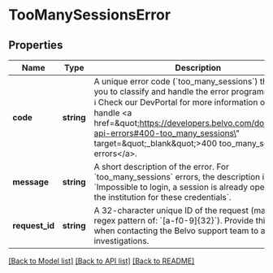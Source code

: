 # TooManySessionsError

## Properties
Name | Type | Description | Notes
------------ | ------------- | ------------- | -------------
**code** | **string** | A unique error code (&#x60;too_many_sessions&#x60;) that allows you to classify and handle the error programmatically.   ℹ️ Check our DevPortal for more information on how to handle &lt;a href&#x3D;\&quot;https://developers.belvo.com/docs/belvo-api-errors#400-too_many_sessions\&quot; target&#x3D;\&quot;_blank\&quot;&gt;400 too_many_sessions errors&lt;/a&gt;. | [optional] 
**message** | **string** | A short description of the error.    For &#x60;too_many_sessions&#x60; errors, the description is:      - &#x60;Impossible to login, a session is already opened with the institution for these credentials&#x60;. | [optional] 
**request_id** | **string** | A 32-character unique ID of the request (matching a regex pattern of: &#x60;[a-f0-9]{32}&#x60;). Provide this ID when contacting the Belvo support team to accelerate investigations. | [optional] 

[[Back to Model list]](../../README.md#documentation-for-models) [[Back to API list]](../../README.md#documentation-for-api-endpoints) [[Back to README]](../../README.md)

